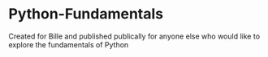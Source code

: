 # Python-Fundamentals

Created for Bille and published publically for anyone else who would like to explore the fundamentals of Python
